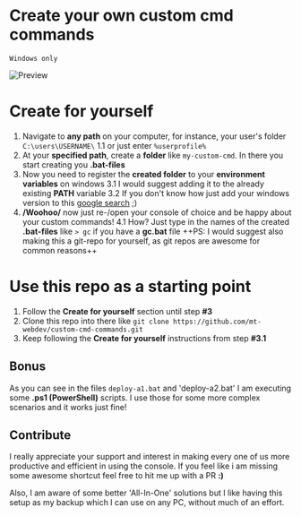 # Create your own custom cmd commands
`Windows only`


![Preview](https://raw.githubusercontent.com/mt-webdev/custom-cmd-commands/ccc.png)


# Create for yourself

1. Navigate to **any path** on your computer, for instance, your user's folder `C:\users\USERNAME\`
1.1 or just enter `%userprofile%`
2. At your **specified path**, create a **folder** like `my-custom-cmd`. In there you start creating you **.bat-files**
3. Now you need to register the **created folder** to your **environment variables** on windows
3.1 I would suggest adding it to the already existing **PATH** variable
3.2 If you don't know how just add your windows version to this [google search](https://www.google.de/search?q=how+to+edit+environment+variables+windows)  ;) 
4. **/Woohoo/** now just re-/open your console of choice and be happy about your custom commands!
4.1 How? Just type in the names of the created **.bat-files** like `> gc` if you have a **gc.bat** file
++PS: I would suggest also making this a git-repo for yourself, as git repos are awesome for common reasons++


# Use this repo as a starting point

1. Follow the **Create for yourself** section until step **#3**
2. Clone this repo into there like `git clone https://github.com/mt-webdev/custom-cmd-commands.git`
3. Keep following the **Create for yourself** instructions from step **#3.1**

## Bonus
As you can see in the files `deploy-a1.bat` and 'deploy-a2.bat' I am executing some **.ps1 (PowerShell)** scripts.
I use those for some more complex scenarios and it works just fine!

## Contribute
I really appreciate your support and interest in making every one of us more productive and efficient in using the console.
If you feel like i am missing some awesome shortcut feel free to hit me up with a PR **:)**

Also, I am aware of some better 'All-In-One' solutions but I like having this setup as my backup which I can use on any PC, without much of an effort.
